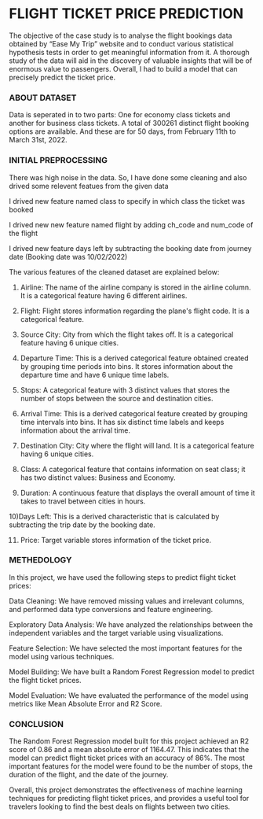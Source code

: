 <h1>FLIGHT TICKET PRICE PREDICTION</h1>
The objective of the case study is to analyse the flight bookings data obtained by “Ease My Trip” website and to conduct various statistical hypothesis tests in order to get meaningful information from it. A thorough study of the data will aid in the discovery of valuable insights that will be of enormous value to passengers. Overall, I had to build a model that can precisely predict the ticket price.
<h3>ABOUT DATASET</h3>
Data is seperated in to two parts: 
One for economy class tickets and another for business class tickets.
A total of 300261 distinct flight booking options are available. And these are for 50 days, from February 11th to March 31st, 2022.
<h3>INITIAL PREPROCESSING</h3>
There was high noise in the data. So, I have done some cleaning and also drived some relevent featues from the given data

I drived new feature named class to specify in which class the ticket was booked

I drived new new feature named flight by adding ch_code and num_code of the flight

I drived new feature days left by subtracting the booking date from journey date (Booking date was 10/02/2022)

The various features of the cleaned dataset are explained below:

1) Airline: The name of the airline company is stored in the airline column. It is a categorical feature having 6 different airlines.

2) Flight: Flight stores information regarding the plane's flight code. It is a categorical feature.

3) Source City: City from which the flight takes off. It is a categorical feature having 6 unique cities.

4) Departure Time: This is a derived categorical feature obtained created by grouping time periods into bins. It stores information about the departure time and have 6 unique time labels.

5) Stops: A categorical feature with 3 distinct values that stores the number of stops between the source and destination cities.

6) Arrival Time: This is a derived categorical feature created by grouping time intervals into bins. It has six distinct time labels and keeps information about the arrival time.

7) Destination City: City where the flight will land. It is a categorical feature having 6 unique cities.

8) Class: A categorical feature that contains information on seat class; it has two distinct values: Business and Economy.

9) Duration: A continuous feature that displays the overall amount of time it takes to travel between cities in hours.

10)Days Left: This is a derived characteristic that is calculated by subtracting the trip date by the booking date.

11) Price: Target variable stores information of the ticket price.

<h3>METHEDOLOGY</h3>
In this project, we have used the following steps to predict flight ticket prices:

Data Cleaning: We have removed missing values and irrelevant columns, and performed data type conversions and feature engineering.

Exploratory Data Analysis: We have analyzed the relationships between the independent variables and the target variable using visualizations.

Feature Selection: We have selected the most important features for the model using various techniques.

Model Building: We have built a Random Forest Regression model to predict the flight ticket prices.

Model Evaluation: We have evaluated the performance of the model using metrics like Mean Absolute Error and R2 Score.

<h3>CONCLUSION</h3>
The Random Forest Regression model built for this project achieved an R2 score of 0.86 and a mean absolute error of 1164.47. This indicates that the model can predict flight ticket prices with an accuracy of 86%. The most important features for the model were found to be the number of stops, the duration of the flight, and the date of the journey.

Overall, this project demonstrates the effectiveness of machine learning techniques for predicting flight ticket prices, and provides a useful tool for travelers looking to find the best deals on flights between two cities.











